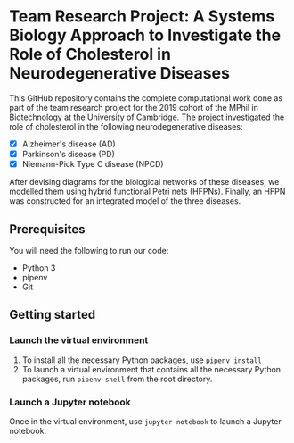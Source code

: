 # Team Research Project: A Systems Biology Approach to Investigate the Role of Cholesterol in Neurodegenerative Diseases
This GitHub repository contains the complete computational work done as part of the team research project for the 2019 cohort of the MPhil in Biotechnology at the University of Cambridge. The project investigated the role of cholesterol in the following neurodegenerative diseases:
- [x] Alzheimer's disease (AD)
- [x] Parkinson's disease (PD)
- [x] Niemann-Pick Type C disease (NPCD)

After devising diagrams for the biological networks of these diseases, we modelled them using hybrid functional Petri nets (HFPNs). Finally, an HFPN was constructed for an integrated model of the three diseases. 

## Prerequisites
You will need the following to run our code:
* Python 3
* pipenv
* Git

## Getting started
### Launch the virtual environment
1. To install all the necessary Python packages, use
`pipenv install`
2. To launch a virtual environment that contains all the necessary Python packages, run
`pipenv shell`
from the root directory. 

### Launch a Jupyter notebook
Once in the virtual environment, use
`jupyter notebook`
to launch a Jupyter notebook.

